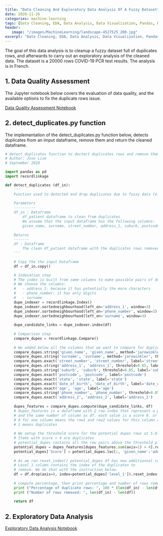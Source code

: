 ```yaml
---
title: "Data Cleaning And Exploratory Data Analysis Of A Fuzzy Dataset"
date: 2020-11-26
categories: machine-learning
tags: [Data Cleaning, EDA, Data Analysis, Data Visualization, Pandas, Record Linkage, Machine Learning, Python]
header: 
   image: "/images/MachineLearning/landscape-4527525_200.jpg"
excerpt: "Data Cleaning, EDA, Data Analysis, Data Visualization, Pandas, Record Linkage, Machine Learning, Python"
---
```


  
The goal of this data analysis is to cleanup a fuzzy dataset full of duplicates rows, and afterwards to carry out an exploratory analysis of the cleaned data. The dataset is a 20000 rows COVID-19 PCR test results. The analysis is in French. 





## 1. Data Quality Assessment 
The Jupyter notebook below covers the evaluation of data quality, and the available options to fix the duplicate rows issue. 

[Data Quality Assessment Notebook](https://github.com/cjlise/inria/blob/master/Evaluation%20de%20la%20qualit%C3%A9%20des%20donn%C3%A9es.ipynb) 


## 2. detect_duplicates.py function
The implementation of the detect_duplicates.py function below, detects duplicates from an imput dataframe, remove them and return the cleaned dataframe.   

```python
# detect_duplicates function to dectect duplicates rows and remove them in a Pandas dataframe
# Author: Jose Lise
# September 2020

import pandas as pd
import recordlinkage

def detect_duplicates (df_in):
    '''
    Function used to detected and drop duplicates due to fuzzy data (e.g. due to typos) in a df_patient dataframe.
    
    Parameters
    ----------    
    df_in : Dataframe
        df_patient dataframe to clean from duplicates 
        We assume that the input dataframe has the following columns: 
        given_name, surname, street_number, address_1, suburb, postcode, state, date_of_birth, age, phone_number, address_2
        
    Returns
    -------
    df : Dataframe
        The clean df_patient dataframe with the duplicates rows removed 
    '''

    # Copy the the input Dataframe
    df = df_in.copy()

    # Indexation step
    # The index is built from some columns to make possible pairs of duplicates
    # We choose the columns: 
    #   - address_1: because it has potentially the more characters 
    #   - phone_number: it has only digits 
    #   - surname
    dupe_indexer = recordlinkage.Index()
    dupe_indexer.sortedneighbourhood(left_on='address_1', window=3)
    dupe_indexer.sortedneighbourhood(left_on='phone_number', window=3)
    dupe_indexer.sortedneighbourhood(left_on='surname', window=3)
    
    dupe_candidate_links = dupe_indexer.index(df) 
    
    # Comparison step
    compare_dupes = recordlinkage.Compare()
    
    # We added below all the columns that we want to compare for duplicates (all of them except patient_id)
    compare_dupes.string('given_name', 'given_name', method='jarowinkler', threshold=0.85, label='given_name')
    compare_dupes.string('surname', 'surname', method='jarowinkler', threshold=0.85, label='surname')
    compare_dupes.exact('street_number', 'street_number', label='street_number')
    compare_dupes.string('address_1', 'address_1', threshold=0.85, label='address_1')
    compare_dupes.string('suburb', 'suburb', threshold=0.85, label='suburb')
    compare_dupes.exact('postcode', 'postcode', label='postcode')
    compare_dupes.exact('state', 'state', label='state')
    compare_dupes.exact('date_of_birth', 'date_of_birth', label='date_of_birth')
    compare_dupes.exact('age', 'age', label='age')
    compare_dupes.string('phone_number', 'phone_number', threshold=0.85, label='phone_number')
    compare_dupes.exact('address_2', 'address_2', label='address_2')
    
    dupes_features = compare_dupes.compute(dupe_candidate_links, df)
    # dupes_features is a dataframe with 2 row index that represent a pair of row (row 1, row2), 
    # and the same number of column as df. each value is a score 0. or 1. 
    # 0 for one column means the row1 and row2 values for this column are not duplicates
    # 1 means duplicates    
    
    # We setup the threshold score for the potential dupes rows at 5.0: If 5 or more columns values are duplicates then full row is duplicate 
    # Items with score > 4 are duplicates
    # potential_dupes contains all the row pairs above the threshold plus and additional score column
    potential_dupes = dupes_features[dupes_features.sum(axis=1) > 4].reset_index()
    potential_dupes['Score'] = potential_dupes.loc[:, 'given_name':'address_2'].sum(axis=1)
    
    # As we ran reset_index() potential_dupes df has now additionnal columns level_0 and level_1 
    # Level_1 column contains the index of the duplicates to 
    # remove. We do that with the instruction below.     
    df = df.drop(axis=0, index=potential_dupes['level_1']).reset_index(drop=True)
    
    # compute percentage, then print percentage and number of rows removed
    print ("Percentage of duplicate rows: ", 100 * (len(df_in) - len(df))/len(df_in))
    print ("Number of rows removed: ", len(df_in) - len(df))
    
    return df

```


## 2. Exploratory Data Analysis

[Exploratory Data Analysis Notebook](https://github.com/cjlise/inria/blob/master/Analyse%20Exploratoire%20des%20donn%C3%A9es.ipynb)






	